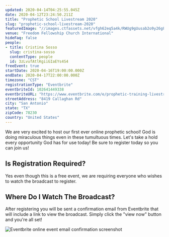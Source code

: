 ```yaml
---
updated: 2020-04-14T04:25:55.045Z
date: 2020-04-12T23:24:50.211Z
title: "Prophetic School Livestream 2020"
slug: "prophetic-school-livestream-2020"
featuredImage: "//images.ctfassets.net/vfgh62eq5a4k/RWUg9gUusab2o9y26gFSS/06648a0e7b00390812c4c4d984562eaf/online_prophetic_school_thumb.jpg"
venue: "Freedom Fellowship Church International"
hideFaq: false
people:
- title: Cristina Sosso
  slug: cristina-sosso
  contentType: people
  id: 3zLvufAtlKgiiGIaEYs4S4
freeEvent: true
startDate: 2020-04-16T19:00:00.000Z
endDate: 2020-04-17T22:00:00.000Z
timezone: "CST"
registrationType: "Eventbrite"
eventbriteId: 102641449338
eventbriteURL: "https://www.eventbrite.com/e/prophetic-training-livestream-tickets-102641449338"
streetAddress: "8419 Callaghan Rd"
city: "San Antonio"
state: "TX"
zipCode: 78230
country: "United States"
---
```

We are very excited to host our first ever online prophetic school! God is doing miraculous things even in these tumultuous times. Let's take a hold every opportunity God has for use today! Be sure to register today so you can join us!

<faq>

## Is Registration Required?
  
Yes even though this is a free event, we are requiring everyone who wishes to watch the broadcast to register.
  
## Where Do I Watch The Broadcast?

After registering you will be sent a confirmation email from Eventbrite that will include a link to view the broadcast. Simply click the "view now" button and you're all set!

![Eventbrite online event email confirmation screenshot](//images.ctfassets.net/vfgh62eq5a4k/46wJv6oao3VErrsOlPIU44/639ce2e0a81761aa46ff8c5cf6ce2d5b/eventbrite_screenshot.PNG)
